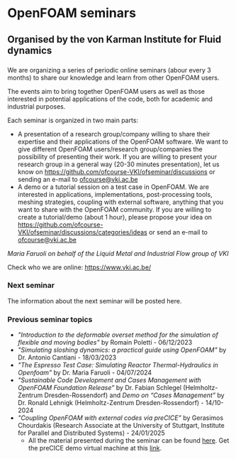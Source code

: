 # OpenFOAM seminars

###

## Organised by the von Karman Institute for Fluid dynamics

###

We are organizing a series of periodic online seminars (abour every 3 months) to share our knowledge and learn from other OpenFOAM users.

The events aim to bring together OpenFOAM users as well as those interested in potential applications of the code, both for academic and industrial purposes. 

Each seminar is organized in two main parts:
- A presentation of a research group/company willing to share their expertise and their applications of the OpenFOAM software. 
We want to give different OpenFOAM users/research group/companies the possibility of presenting their work.
If you are willing to present your research group in a general way (20-30 minutes presentation), let us know on https://github.com/ofcourse-VKI/ofseminar/discussions or sending an e-mail to ofcourse@vki.ac.be
- A demo or a tutorial session on a test case in OpenFOAM. 
We are interested in applications, implementations, post-processing tools, meshing strategies, coupling with external software, anything that you want to share with the OpenFOAM community. If you are willing to create a tutorial/demo (about 1 hour), please propose your idea on https://github.com/ofcourse-VKI/ofseminar/discussions/categories/ideas or send an e-mail to ofcourse@vki.ac.be

_Maria Faruoli on behalf of the Liquid Metal and Industrial Flow group of VKI_

Check who we are online: https://www.vki.ac.be/
### Next seminar
The information about the next seminar will be posted here.

### Previous seminar topics
- _"Introduction to the deformable overset method for the simulation of flexible and moving bodies"_ by Romain Poletti - 06/12/2023
- _"Simulating sloshing dynamics: a practical guide using OpenFOAM"_ by Dr. Antonio Cantiani - 18/03/2023
- _"The Espresso Test Case: Simulating Reactor Thermal-Hydraulics in Openfoam"_ by Dr. Maria Faruoli - 04/07/2024
- _"Sustainable Code Development and Cases Management with OpenFOAM Foundation Release”_ by Dr. Fabian Schlegel (Helmholtz-Zentrum Dresden-Rossendorf) and _Demo on  “Cases Management”_ by Dr. Ronald Lehnigk (Helmholtz-Zentrum Dresden-Rossendorf) - 14/10-2024
- _"Coupling OpenFOAM with external codes via preCICE”_ by Gerasimos Chourdakis (Research Associate at the University of Stuttgart, Institute for Parallel and Distributed Systems) - 24/01/2025
  - All the material presented during the seminar can be found [here](https://github.com/MakisH/vki-training). Get the preCICE demo virtual machine at this [link](https://precice.org/installation-vm.html).
 




